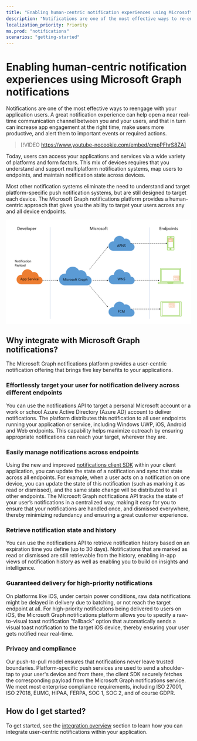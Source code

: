 ```yaml
---
title: "Enabling human-centric notification experiences using Microsoft Graph notifications "
description: "Notifications are one of the most effective ways to re-engage with users of your application. A great notification experience can help open a near real-time communication channel between you and your application users, that in turn can increase app engagement at the right time, assist users with being more productive and alert them of important events or timely actions that may be required. "
localization_priority: Priority
ms.prod: "notifications"
scenarios: "getting-started"
---
```


# Enabling human-centric notification experiences using Microsoft Graph notifications

Notifications are one of the most effective ways to reengage with your application users. A great notification experience can help open a near real-time communication channel between you and your users, and that in turn can increase app engagement at the right time, make users more productive, and alert them to important events or required actions.

> [!VIDEO https://www.youtube-nocookie.com/embed/cmpPFhrS8ZA]

Today, users can access your applications and services via a wide variety of platforms and form factors. This mix of devices requires that you understand and support multiplatform notification systems, map users to endpoints, and maintain notification state across devices. 

Most other notification systems eliminate the need to understand and target platform-specific push notification systems, but are still  designed to target each device. The Microsoft Graph notifications platform provides a human-centric approach that gives you the ability to target your users across any and all device endpoints.

![An image that shows an app service communicating with Microsoft Graph to send notifications to multiple endpoints](images/notifications-flow-overview.png)

## Why integrate with Microsoft Graph notifications?

The Microsoft Graph notifications platform provides a user-centric notification offering that brings five key benefits to your applications.

### Effortlessly target your user for notification delivery across different endpoints

You can use the notifications API to target a personal Microsoft account or a work or school Azure Active Directory (Azure AD) account to deliver notifications. The platform distributes this notification to all user endpoints running your application or service, including Windows UWP, iOS, Android and Web endpoints. This capability helps maximize outreach by ensuring appropriate notifications can reach your target, wherever they are.

### Easily manage notifications across endpoints

Using the new and improved [notifications client SDK](https://aka.ms/GNSDK) within your client application, you can update the state of a notification and sync that state across all endpoints. For example, when a user acts on a notification on one device, you can update the state of this notification (such as marking it as read or dismissed), and the same state change will be distributed to all other endpoints. The Microsoft Graph notifications API tracks the state of your user’s notifications in a centralized way, making it easy for you to ensure that your notifications are handled once, and dismissed everywhere, thereby minimizing redundancy and ensuring a great customer experience.

### Retrieve notification state and history

You can use the notifications API to retrieve notification history based on an expiration time you define (up to 30 days). Notifications that are marked as read or dismissed are still retrievable from the history, enabling in-app views of notification history as well as enabling you to build on insights and intelligence.

### Guaranteed delivery for high-priority notifications

On platforms like iOS, under certain power conditions, raw data notifications might be delayed in delivery due to batching, or not reach the target endpoint at all. For high-priority notifications being delivered to users on iOS, the Microsoft Graph notifications platform allows you to specify a raw-to-visual toast notification "fallback" option that automatically sends a visual toast notification to the target iOS device, thereby ensuring your user gets notified near real-time.   

### Privacy and compliance

Our push-to-pull model ensures that notifications never leave trusted boundaries. Platform-specific push services are used to send a shoulder-tap to your user's device and from there, the client SDK securely fetches the corresponding payload from the Microsoft Graph notifications service. We meet most enterprise compliance requirements, including ISO 27001, ISO 27018, EUMC, HIPAA, FERPA, SOC 1, SOC 2, and of course GDPR.

## How do I get started?

To get started, see the [integration overview](notifications-integration-e2e-overview.md) section to learn how you can integrate user-centric notifications within your application.
